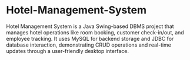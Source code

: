 # Hotel-Management-System
Hotel Management System is a Java Swing-based DBMS project that manages hotel operations like room booking, customer check-in/out, and employee tracking. It uses MySQL for backend storage and JDBC for database interaction, demonstrating CRUD operations and real-time updates through a user-friendly desktop interface.
